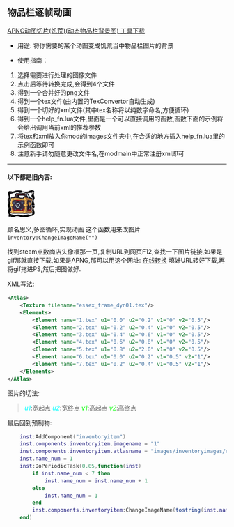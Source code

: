 ## 物品栏逐帧动画

[APNG动图切片(饥荒)(动态物品栏背景图) 工具下载](https://github.com/b1inkie/b1note.github.io/releases/download/DST_TOOLS/TOOL_APNG_To_InvBgAnim.7z)

- 用途:
将你需要的某个动图变成饥荒当中物品栏图片的背景

- 使用指南：
1. 选择需要进行处理的图像文件
2. 点击后等待转换完成,会得到4个文件
3. 得到一个合并好的png文件
4. 得到一个tex文件(由内置的TexConvertor自动生成)
5. 得到一个切好的xml文件(其中tex名称将以纯数字命名,方便循环)
6. 得到一个help_fn.lua文件,里面是一个可以直接调用的函数,函数下面的示例将会给出调用当前xml的推荐参数
7. 将tex和xml放入你mod的images文件夹中,在合适的地方插入help_fn.lua里的示例函数即可
8. 注意新手请勿随意更改文件名,在modmain中正常注册xml即可

***
#### 以下都是旧内容:

![essex_frame_dyn01](../images/essex_frame_dyn01.gif)

顾名思义,多图循环,实现动画
这个函数用来改图片 `inventory:ChangeImageName("")`

找到steam点数商店头像框那一页,复制URL到网页F12,查找一下图片链接,如果是gif那就直接下载,如果是APNG,那可以用这个网址: [在线转换](https://cdkm.com/cn/png-to-gif) 填好URL转好下载,再将gif拖进PS,然后把图做好.

XML写法:
```XML
<Atlas>
	<Texture filename="essex_frame_dyn01.tex"/>
	<Elements>
		<Element name="1.tex" u1="0.0" u2="0.2" v1="0" v2="0.5"/>
		<Element name="2.tex" u1="0.2" u2="0.4" v1="0" v2="0.5"/>
		<Element name="3.tex" u1="0.4" u2="0.6" v1="0" v2="0.5"/>
		<Element name="4.tex" u1="0.6" u2="0.8" v1="0" v2="0.5"/>
		<Element name="5.tex" u1="0.8" u2="2.0" v1="0" v2="0.5"/>
		<Element name="6.tex" u1="0.0" u2="0.2" v1="0.5" v2="1"/>
		<Element name="7.tex" u1="0.2" u2="0.4" v1="0.5" v2="1"/>
	</Elements>
</Atlas>
```
图片的切法:
> <i style="color:aqua;">u1</i>:宽起点 <i style="color:aqua;">u2</i>:宽终点 <i style="color:lime;">v1</i>:高起点 <i style="color:lime;">v2</i>:高终点

最后回到预制物:
```lua
    inst:AddComponent("inventoryitem")
    inst.components.inventoryitem.imagename = "1" 
    inst.components.inventoryitem.atlasname = "images/inventoryimages/essex_frame_dyn01.xml"
    inst.name_num = 1
    inst:DoPeriodicTask(0.05,function(inst)
        if inst.name_num < 7 then
            inst.name_num = inst.name_num + 1   
        else
            inst.name_num = 1
        end
        inst.components.inventoryitem:ChangeImageName(tostring(inst.name_num))
    end)
```

